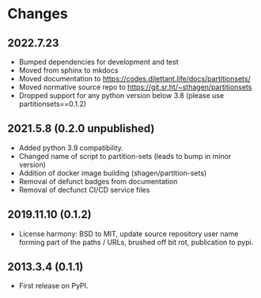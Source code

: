 
# Changes

## 2022.7.23

* Bumped dependencies for development and test
* Moved from sphinx to mkdocs
* Moved documentation to https://codes.dilettant.life/docs/partitionsets/
* Moved normative source repo to https://git.sr.ht/~sthagen/partitionsets
* Dropped support for any python version below 3.8 (please use partitionsets==0.1.2) 

## 2021.5.8 (0.2.0 unpublished)

* Added python 3.9 compatibility.
* Changed name of script to partition-sets (leads to bump in minor version)
* Addition of docker image building (shagen/partition-sets)
* Removal of defunct badges from documentation
* Removal of decfunct CI/CD service files

## 2019.11.10 (0.1.2)

* License harmony: BSD to MIT, update source repository user name forming part of the paths / URLs, brushed off bit rot, publication to pypi.

## 2013.3.4 (0.1.1)

* First release on PyPI.
